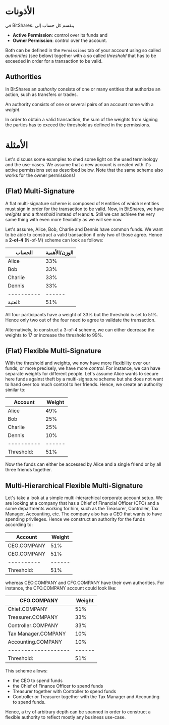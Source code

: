 # الأذونات

في BitShares، ينقسم كل حساب إلى

* **Active Permission**: control over its funds and
* **Owner Permission**: control over the account.

Both can be defined in the `Permissions` tab of your account using so called *authorities* (see below) together with a so called *threshold* that has to be exceeded in order for a transaction to be valid.

## Authorities

In BitShares an *authority* consists of one or many entities that authorize an action, such as transfers or trades.

An authority consists of one or several pairs of an account name with a *weight*.

In order to obtain a valid transaction, the sum of the weights from signing the parties has to exceed the threshold as defined in the permissions.

# الأمثلة

Let's discuss some examples to shed some light on the used terminology and the use-cases. We assume that a new account is created with it's active permissions set as described below. Note that the same scheme also works for the owner permissions!

## (Flat) Multi-Signature

A flat multi-signature scheme is composed of `M` entities of which `N` entities must sign in order for the transaction to be valid. Now, in BitShares, we have *weights* and a *threshold* instead of `M` and `N`. Still we can achieve the very same thing with even more flexibility as we will see now.

Let's assume, Alice, Bob, Charlie and Dennis have common funds. We want to be able to construct a valid transaction if only two of those agree. Hence a **2-of-4** (N-of-M) scheme can look as follows:

| الحساب        | الوزن/الأهمية |
| ------------- | ------------- |
| Alice         | 33%           |
| Bob           | 33%           |
| Charlie       | 33%           |
| Dennis        | 33%           |
| \---\---\---- | \---\---      |
| العتبة:       | 51%           |

All four participants have a weight of 33% but the threshold is set to 51%. Hence only two out of the four need to agree to validate the transaction.

Alternatively, to construct a 3-of-4 scheme, we can either decrease the weights to 17 or increase the threshold to 99%.

## (Flat) Flexible Multi-Signature

With the threshold and weights, we now have more flexibility over our funds, or more precisely, we have more *control*. For instance, we can have separate weights for different people. Let's assume Alice wants to secure here funds against theft by a multi-signature scheme but she does not want to hand over too much control to her friends. Hence, we create an authority similar to:

| Account       | Weight   |
| ------------- | -------- |
| Alice         | 49%      |
| Bob           | 25%      |
| Charlie       | 25%      |
| Dennis        | 10%      |
| \---\---\---- | \---\--- |
| Threshold:    | 51%      |

Now the funds can either be accessed by Alice and a single friend or by all three friends together.

## Multi-Hierarchical Flexible Multi-Signature

Let's take a look at a simple multi-hierarchical corporate account setup. We are looking at a company that has a Chief of Financial Officer (CFO) and a some departments working for him, such as the Treasurer, Controller, Tax Manager, Accounting, etc. The company also has a CEO that wants to have spending privileges. Hence we construct an authority for the funds according to:

| Account       | Weight   |
| ------------- | -------- |
| CEO.COMPANY   | 51%      |
| CEO.COMPANY   | 51%      |
| \---\---\---- | \---\--- |
| Threshold:    | 51%      |

whereas CEO.COMPANY and CFO.COMPANY have their own authorities. For instance, the CFO.COMPANY account could look like:

| CFO.COMPANY               | Weight   |
| ------------------------- | -------- |
| Chief.COMPANY             | 51%      |
| Treasurer.COMPANY         | 33%      |
| Controller.COMPANY        | 33%      |
| Tax Manager.COMPANY       | 10%      |
| Accounting.COMPANY        | 10%      |
| \---\---\---\---\---\---- | \---\--- |
| Threshold:                | 51%      |

This scheme allows:

* the CEO to spend funds
* the Chief of Finance Officer to spend funds
* Treasurer together with Controller to spend funds
* Controller or Treasurer together with the Tax Manager and Accounting to spend funds.

Hence, a try of arbitrary depth can be spanned in order to construct a flexible authority to reflect mostly any business use-case.